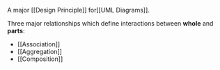 A major [[Design Principle]] for[[UML Diagrams]].

Three major relationships which define interactions between **whole** and **parts**:

+ [[Association]]
+ [[Aggregation]]
+ [[Composition]]